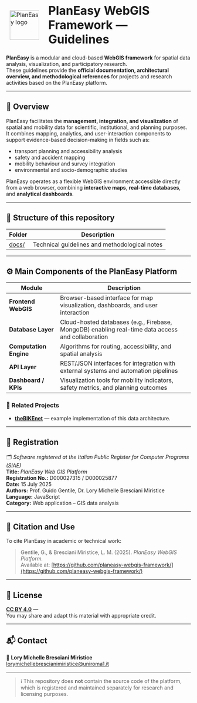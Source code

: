 <div align="center">

<table border="0" cellpadding="0" cellspacing="0" style="border:1px solid transparent;">
  <tr style="border:1px solid transparent;">
    <td style="border:1px solid transparent; vertical-align: middle; padding-right: 16px;">
      <img src="https://github.com/planeasy-webgis.png" width="80" alt="PlanEasy logo">
    </td>
    <td style="border:1px solid transparent; vertical-align: middle;">
      <h1 style="margin: 0; padding: 0;">PlanEasy WebGIS Framework — Guidelines</h1>
    </td>
  </tr>
</table>

</div>

**PlanEasy** is a modular and cloud-based **WebGIS framework** for spatial data analysis, visualization, and participatory research.  
These guidelines provide the **official documentation, architectural overview, and methodological references** for projects and research activities based on the PlanEasy platform.

---

## 🧭 Overview

PlanEasy facilitates the **management, integration, and visualization** of spatial and mobility data for scientific, institutional, and planning purposes.  
It combines mapping, analytics, and user-interaction components to support evidence-based decision-making in fields such as:

- transport planning and accessibility analysis  
- safety and accident mapping  
- mobility behaviour and survey integration  
- environmental and socio-demographic studies  

PlanEasy operates as a flexible WebGIS environment accessible directly from a web browser, combining **interactive maps**, **real-time databases**, and **analytical dashboards**.

---

## 🧩 Structure of this repository

| Folder | Description |
|---------|-------------| 
| [docs/](./docs/README.md) | Technical guidelines and methodological notes |

---

## ⚙️ Main Components of the PlanEasy Platform

| Module | Description |
|---------|-------------|
| **Frontend WebGIS** | Browser-based interface for map visualization, dashboards, and user interaction |
| **Database Layer** | Cloud-hosted databases (e.g., Firebase, MongoDB) enabling real-time data access and collaboration |
| **Computation Engine** | Algorithms for routing, accessibility, and spatial analysis |
| **API Layer** | REST/JSON interfaces for integration with external systems and automation pipelines |
| **Dashboard / KPIs** | Visualization tools for mobility indicators, safety metrics, and planning outcomes |

### 🔗 Related Projects

- **[theBIKEnet](https://github.com/movingprojects/thebikenet)** — example implementation of this data architecture. 
  
---

## 🧾 Registration

🗂️ *Software registered at the Italian Public Register for Computer Programs (SIAE)*  
**Title:** *PlanEasy Web GIS Platform*  
**Registration No.:** D000027315 / D000025877  
**Date:** 15 July 2025  
**Authors:** Prof. Guido Gentile, Dr. Lory Michelle Bresciani Miristice  
**Language:** JavaScript  
**Category:** Web application – GIS data analysis

---

## 🧠 Citation and Use

To cite PlanEasy in academic or technical work:

> Gentile, G., & Bresciani Miristice, L. M. (2025). *PlanEasy WebGIS Platform.*  
> Available at: [https://github.com/planeasy-webgis-framework/](https://github.com/planeasy-webgis-framework/)

---

## 📄 License

[**CC BY 4.0**](https://creativecommons.org/licenses/by/4.0/) —  
You may share and adapt this material with appropriate credit.

---

## 📬 Contact

📧 **Lory Michelle Bresciani Miristice**  
[lorymichellebrescianimiristice@uniroma1.it](mailto:lorymichellebrescianimiristice@uniroma1.it)

---

> ℹ️ This repository does **not** contain the source code of the platform, which is registered and maintained separately for research and licensing purposes.